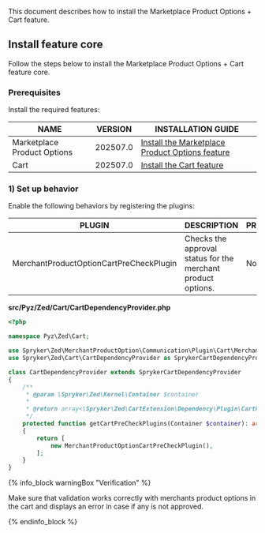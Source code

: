

This document describes how to install the Marketplace Product Options + Cart feature.


## Install feature core

Follow the steps below to install the Marketplace Product Options + Cart feature core.

### Prerequisites

Install the required features:

| NAME | VERSION | INSTALLATION GUIDE |
| --------------- | ------- | ---------- |
| Marketplace Product Options| 202507.0 | [Install the Marketplace Product Options feature](/docs/pbc/all/product-information-management/latest/marketplace/install-and-upgrade/install-features/install-the-marketplace-product-options-feature.html) |
| Cart | 202507.0 | [Install the Cart feature](/docs/pbc/all/cart-and-checkout/latest/base-shop/install-and-upgrade/install-features/install-the-cart-feature.html) |

### 1) Set up behavior

Enable the following behaviors by registering the plugins:

| PLUGIN | DESCRIPTION | PREREQUISITES | NAMESPACE |
|-|-|-|-|
| MerchantProductOptionCartPreCheckPlugin | Checks the approval status for the merchant product options. | None | Spryker\Zed\MerchantProductOption\Communication\Plugin\Cart |


**src/Pyz/Zed/Cart/CartDependencyProvider.php**

```php
<?php

namespace Pyz\Zed\Cart;

use Spryker\Zed\MerchantProductOption\Communication\Plugin\Cart\MerchantProductOptionCartPreCheckPlugin;
use Spryker\Zed\Cart\CartDependencyProvider as SprykerCartDependencyProvider;

class CartDependencyProvider extends SprykerCartDependencyProvider
{
    /**
     * @param \Spryker\Zed\Kernel\Container $container
     *
     * @return array<\Spryker\Zed\CartExtension\Dependency\Plugin\CartPreCheckPluginInterface>
     */
    protected function getCartPreCheckPlugins(Container $container): array
    {
        return [
            new MerchantProductOptionCartPreCheckPlugin(),
        ];
    }
}
```

{% info_block warningBox "Verification" %}

Make sure that validation works correctly with merchants product options in the cart and displays an error in case if any is not approved.

{% endinfo_block %}
